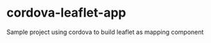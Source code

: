 cordova-leaflet-app
===================

Sample project using cordova to build leaflet as mapping component
